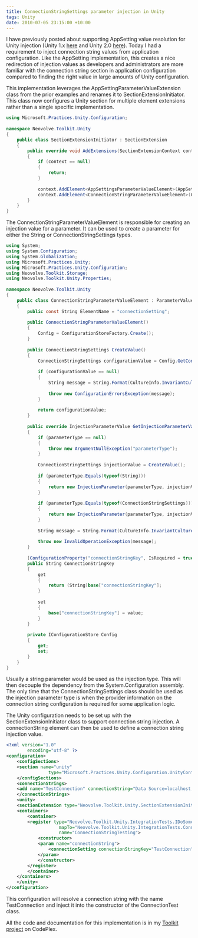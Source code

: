 ```yaml
---
title: ConnectionStringSettings parameter injection in Unity
tags: Unity
date: 2010-07-05 23:15:00 +10:00
---
```


I have previously posted about supporting AppSetting value resolution for Unity injection (Unity 1.x [here][0] and Unity 2.0 [here][1]). Today I had a requirement to inject connection string values from application configuration. Like the AppSetting implementation, this creates a nice redirection of injection values as developers and administrators are more familiar with the connection string section in application configuration compared to finding the right value in large amounts of Unity configuration.

This implementation leverages the AppSettingParameterValueExtension class from the prior examples and renames it to SectionExtensionInitiator. This class now configures a Unity section for multiple element extensions rather than a single specific implementation.

<!--more-->

```csharp
using Microsoft.Practices.Unity.Configuration;
    
namespace Neovolve.Toolkit.Unity
{
    public class SectionExtensionInitiator : SectionExtension
    {
        public override void AddExtensions(SectionExtensionContext context)
        {
            if (context == null)
            {
                return;
            }
     
            context.AddElement<AppSettingsParameterValueElement>(AppSettingsParameterValueElement.ElementName);
            context.AddElement<ConnectionStringParameterValueElement>(ConnectionStringParameterValueElement.ElementName);
        }
    }
}
```

The ConnectionStringParameterValueElement is responsible for creating an injection value for a parameter. It can be used to create a parameter for either the String or ConnectionStringSettings types.

```csharp
using System;
using System.Configuration;
using System.Globalization;
using Microsoft.Practices.Unity;
using Microsoft.Practices.Unity.Configuration;
using Neovolve.Toolkit.Storage;
using Neovolve.Toolkit.Unity.Properties;
    
namespace Neovolve.Toolkit.Unity
{
    public class ConnectionStringParameterValueElement : ParameterValueElement
    {
        public const String ElementName = "connectionSetting";
    
        public ConnectionStringParameterValueElement()
        {
            Config = ConfigurationStoreFactory.Create();
        }
    
        public ConnectionStringSettings CreateValue()
        {
            ConnectionStringSettings configurationValue = Config.GetConnectionSetting(ConnectionStringKey);
    
            if (configurationValue == null)
            {
                String message = String.Format(CultureInfo.InvariantCulture, Resources.ConnectionStringParameterValueElement_ConnectionStringKeyNotFound, ConnectionStringKey);
    
                throw new ConfigurationErrorsException(message);
            }
    
            return configurationValue;
        }
    
        public override InjectionParameterValue GetInjectionParameterValue(IUnityContainer container, Type parameterType)
        {
            if (parameterType == null)
            {
                throw new ArgumentNullException("parameterType");
            }
    
            ConnectionStringSettings injectionValue = CreateValue();
    
            if (parameterType.Equals(typeof(String)))
            {
                return new InjectionParameter(parameterType, injectionValue.ConnectionString);
            }
                
            if (parameterType.Equals(typeof(ConnectionStringSettings)))
            {
                return new InjectionParameter(parameterType, injectionValue);
            }
    
            String message = String.Format(CultureInfo.InvariantCulture, Resources.ConnectionStringParameterValueElement_InvalidParameterType, parameterType.FullName);
    
            throw new InvalidOperationException(message);
        }
    
        [ConfigurationProperty("connectionStringKey", IsRequired = true)]
        public String ConnectionStringKey
        {
            get
            {
                return (String)base["connectionStringKey"];
            }
    
            set
            {
                base["connectionStringKey"] = value;
            }
        }
    
        private IConfigurationStore Config
        {
            get;
            set;
        }
    }
}
```

Usually a string parameter would be used as the injection type. This will then decouple the dependency from the System.Configuration assembly. The only time that the ConnectionStringSettings class should be used as the injection parameter type is when the provider information on the connection string configuration is required for some application logic.

The Unity configuration needs to be set up with the SectionExtensionInitiator class to support connection string injection. A connectionString element can then be used to define a connection string injection value.

```xml
<?xml version="1.0"
        encoding="utf-8" ?>
<configuration>
    <configSections>
    <section name="unity"
                type="Microsoft.Practices.Unity.Configuration.UnityConfigurationSection, Microsoft.Practices.Unity.Configuration" />
    </configSections>
    <connectionStrings>
    <add name="TestConnection" connectionString="Data Source=localhost;Database=SomeDatabase;Integrated Security=SSPI;"/>
    </connectionStrings>
    <unity>
    <sectionExtension type="Neovolve.Toolkit.Unity.SectionExtensionInitiator, Neovolve.Toolkit.Unity" />
    <containers>
        <container>
        <register type="Neovolve.Toolkit.Unity.IntegrationTests.IDoSomething, Neovolve.Toolkit.Unity.IntegrationTests"
                    mapTo="Neovolve.Toolkit.Unity.IntegrationTests.ConnectionTest, Neovolve.Toolkit.Unity.IntegrationTests"
                    name="ConnectionStringTesting">
            <constructor>
            <param name="connectionString">
                <connectionSetting connectionStringKey="TestConnection" />
            </param>
            </constructor>        
        </register>
        </container>
    </containers>
    </unity>
</configuration>
```

This configuration will resolve a connection string with the name TestConnection and inject it into the constructor of the ConnectionTest class.

All the code and documentation for this implementation is in my [Toolkit project][2] on CodePlex.

[0]: /2010/01/28/injecting-appsetting-values-via-unity/
[1]: /2010/04/23/appsetting-parameter-injection-in-unity-2/
[2]: http://neovolve.codeplex.com/SourceControl/changeset/view/61829#1279353
